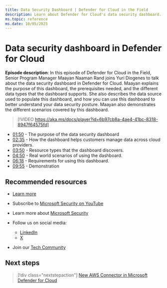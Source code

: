 ```yaml
---
title: Data Security Dashboard | Defender for Cloud in the Field 
description: Learn about Defender for Cloud's data security dashboard.
ms.topic: reference
ms.date: 10/05/2025
---
```


# Data security dashboard in Defender for Cloud

**Episode description**: In this episode of Defender for Cloud in the Field, Senior Program Manager Maayan Naaman Rand joins Yuri Diogenes to talk about the data security dashboard in Defender for Cloud. Maayan explains the purpose of this dashboard, the prerequisites needed, and the different data types that the dashboard supports. She also describes the data source used to populate this dashboard, and how you can use this dashboard to better understand your data security posture. Maayan also demonstrates the different scenarios covered by this dashboard.

> [!VIDEO https://aka.ms/docs/player?id=6b97cb8a-4ae4-41bc-8318-8947f64575fd]

- [01:50](/shows/mdc-in-the-field/data-security#time=01m50s) - The purpose of the data security dashboard
- [02:35](/shows/mdc-in-the-field/data-security#time=02m35s) - How the dashboard helps customers manage data across cloud providers.
- [03:50](/shows/mdc-in-the-field/data-security#time=03m50s) - Resource types that the dashboard discovers.
- [04:50](/shows/mdc-in-the-field/data-security#time=04m50s) - Real world scenarios of using the dashboard.
- [06:18](/shows/mdc-in-the-field/data-security#time=06m18s) - Requirements for using this dashboard.
- [09:55](/shows/mdc-in-the-field/data-security#time=09m55s) - Demonstration

## Recommended resources

- [Learn more](https://techcommunity.microsoft.com/t5/microsoft-defender-for-cloud/announcing-microsoft-defender-for-cloud-capabilities-to-counter/ba-p/3876012)
- Subscribe to [Microsoft Security on YouTube](https://www.youtube.com/playlist?list=PL3ZTgFEc7LysiX4PfHhdJPR7S8mGO14YS)
- Learn more about [Microsoft Security](https://msft.it/6002T9HQY)

- Follow us on social media:

  - [LinkedIn](https://www.linkedin.com/showcase/microsoft-security/)
  - [X](https://x.com/msftsecurity)

- Join our [Tech Community](https://aka.ms/SecurityTechCommunity)

## Next steps

> [!div class="nextstepaction"]
> [New AWS Connector in Microsoft Defender for Cloud](episode-thirty-nine.md)
